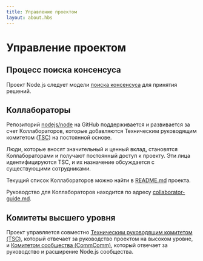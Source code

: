 ```yaml
---
title: Управление проектом
layout: about.hbs
---
```


# Управление проектом

## Процесс поиска консенсуса

Проект Node.js следует модели [поиска консенсуса](https://en.wikipedia.org/wiki/Consensus-seeking_decision-making) для принятия решений.

## Коллабораторы

Репозиторий [nodejs/node](https://github.com/nodejs/node) на GitHub поддерживается и развивается за счет Коллабораторов, которые добавляются Техническим руководящим комитетом ([TSC](https://github.com/nodejs/TSC)) на постоянной основе.

Люди, которые вносят значительный и ценный вклад, становятся Коллабораторами и получают постоянный доступ к проекту. Эти лица идентифицируются TSC, и их назначение обсуждается с существующими сотрудниками.

Текущий список Коллабораторов можно найти в [README.md](https://github.com/nodejs/node/blob/main/README.md#current-project-team-members) проекта.

Руководство для Коллабораторов находится по адресу [collaborator-guide.md](https://github.com/nodejs/node/blob/main/doc/contributing/collaborator-guide.md).

## Комитеты высшего уровня

Проект управляется совместно [Техническим руководящим комитетом (TSC)](https://github.com/nodejs/TSC/blob/master/TSC-Charter.md), который отвечает за руководство проектом на высоком уровне, и [Комитетом сообщества (CommComm)](https://github.com/nodejs/community-committee/blob/master/Community-Committee-Charter.md), который отвечает за руководство и расширение Node.js сообщества.
